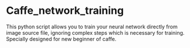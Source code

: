# Caffe_network_training
This python script allows you to train your neural network directly from image source file, ignoring complex steps which is necessary for training. Specially designed for new beginner of caffe.

